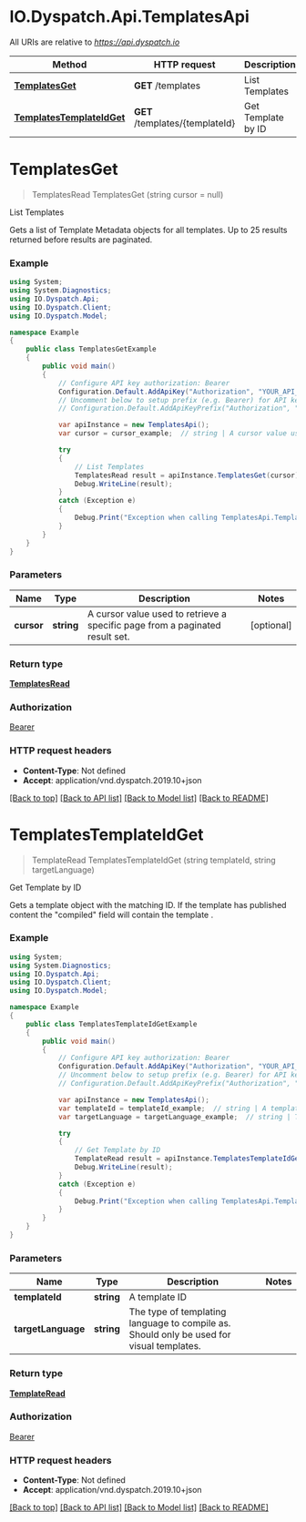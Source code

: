 # IO.Dyspatch.Api.TemplatesApi

All URIs are relative to *https://api.dyspatch.io*

Method | HTTP request | Description
------------- | ------------- | -------------
[**TemplatesGet**](TemplatesApi.md#templatesget) | **GET** /templates | List Templates
[**TemplatesTemplateIdGet**](TemplatesApi.md#templatestemplateidget) | **GET** /templates/{templateId} | Get Template by ID


<a name="templatesget"></a>
# **TemplatesGet**
> TemplatesRead TemplatesGet (string cursor = null)

List Templates

Gets a list of Template Metadata objects for all templates. Up to 25 results returned before results are paginated.

### Example
```csharp
using System;
using System.Diagnostics;
using IO.Dyspatch.Api;
using IO.Dyspatch.Client;
using IO.Dyspatch.Model;

namespace Example
{
    public class TemplatesGetExample
    {
        public void main()
        {
            // Configure API key authorization: Bearer
            Configuration.Default.AddApiKey("Authorization", "YOUR_API_KEY");
            // Uncomment below to setup prefix (e.g. Bearer) for API key, if needed
            // Configuration.Default.AddApiKeyPrefix("Authorization", "Bearer");

            var apiInstance = new TemplatesApi();
            var cursor = cursor_example;  // string | A cursor value used to retrieve a specific page from a paginated result set. (optional) 

            try
            {
                // List Templates
                TemplatesRead result = apiInstance.TemplatesGet(cursor);
                Debug.WriteLine(result);
            }
            catch (Exception e)
            {
                Debug.Print("Exception when calling TemplatesApi.TemplatesGet: " + e.Message );
            }
        }
    }
}
```

### Parameters

Name | Type | Description  | Notes
------------- | ------------- | ------------- | -------------
 **cursor** | **string**| A cursor value used to retrieve a specific page from a paginated result set. | [optional] 

### Return type

[**TemplatesRead**](TemplatesRead.md)

### Authorization

[Bearer](../README.md#Bearer)

### HTTP request headers

 - **Content-Type**: Not defined
 - **Accept**: application/vnd.dyspatch.2019.10+json

[[Back to top]](#) [[Back to API list]](../README.md#documentation-for-api-endpoints) [[Back to Model list]](../README.md#documentation-for-models) [[Back to README]](../README.md)

<a name="templatestemplateidget"></a>
# **TemplatesTemplateIdGet**
> TemplateRead TemplatesTemplateIdGet (string templateId, string targetLanguage)

Get Template by ID

Gets a template object with the matching ID. If the template has published content the \"compiled\" field will contain the template .

### Example
```csharp
using System;
using System.Diagnostics;
using IO.Dyspatch.Api;
using IO.Dyspatch.Client;
using IO.Dyspatch.Model;

namespace Example
{
    public class TemplatesTemplateIdGetExample
    {
        public void main()
        {
            // Configure API key authorization: Bearer
            Configuration.Default.AddApiKey("Authorization", "YOUR_API_KEY");
            // Uncomment below to setup prefix (e.g. Bearer) for API key, if needed
            // Configuration.Default.AddApiKeyPrefix("Authorization", "Bearer");

            var apiInstance = new TemplatesApi();
            var templateId = templateId_example;  // string | A template ID
            var targetLanguage = targetLanguage_example;  // string | The type of templating language to compile as. Should only be used for visual templates.

            try
            {
                // Get Template by ID
                TemplateRead result = apiInstance.TemplatesTemplateIdGet(templateId, targetLanguage);
                Debug.WriteLine(result);
            }
            catch (Exception e)
            {
                Debug.Print("Exception when calling TemplatesApi.TemplatesTemplateIdGet: " + e.Message );
            }
        }
    }
}
```

### Parameters

Name | Type | Description  | Notes
------------- | ------------- | ------------- | -------------
 **templateId** | **string**| A template ID | 
 **targetLanguage** | **string**| The type of templating language to compile as. Should only be used for visual templates. | 

### Return type

[**TemplateRead**](TemplateRead.md)

### Authorization

[Bearer](../README.md#Bearer)

### HTTP request headers

 - **Content-Type**: Not defined
 - **Accept**: application/vnd.dyspatch.2019.10+json

[[Back to top]](#) [[Back to API list]](../README.md#documentation-for-api-endpoints) [[Back to Model list]](../README.md#documentation-for-models) [[Back to README]](../README.md)


